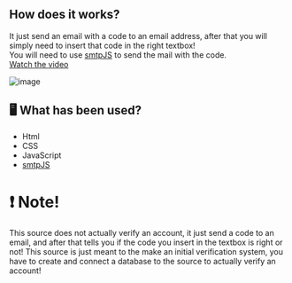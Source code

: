 ## How does it works?
It just send an email with a code to an email address, after that you will simply need to insert that code in the right textbox!  
You will need to use [smtpJS](https://www.smtpjs.com/) to send the mail with the code.  
[Watch the video](https://www.youtube.com/watch?v=cg_PeSJ12Oo&feature=youtu.be)

![image](https://i.ibb.co/7gCJn2N/Cattura.png)  
## 🖥️ What has been used?
- Html  
- CSS  
- JavaScript  
- [smtpJS](https://www.smtpjs.com/)  

# ❗ Note!
This source does not actually verify an account, it just send a code to an email, and after that tells you if the code you insert in the textbox is right or not!  This source is just meant to the make an initial verification system, you have to create and connect a database to the source to actually verify an account!
